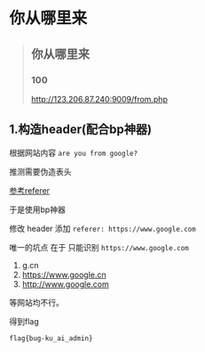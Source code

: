 # 你从哪里来



> ## 你从哪里来
>
> ### 100
>
> 
>
> <http://123.206.87.240:9009/from.php>



## 1.构造header(配合bp神器)

根据网站内容 `are you from google?`

推测需要伪造表头

[参考referer](https://baike.baidu.com/item/HTTP_REFERER)



于是使用bp神器

修改 header 添加 `referer: https://www.google.com`

唯一的坑点 在于 只能识别  `https://www.google.com`

1. g.cn
2. https://www.google.cn
3. http://www.google.com

等网站均不行。

得到flag

`flag{bug-ku_ai_admin}`